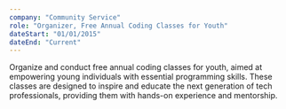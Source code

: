 ```yaml
---
company: "Community Service"
role: "Organizer, Free Annual Coding Classes for Youth"
dateStart: "01/01/2015"
dateEnd: "Current"
---
```


Organize and conduct free annual coding classes for youth, aimed at empowering young individuals with essential programming skills. These classes are designed to inspire and educate the next generation of tech professionals, providing them with hands-on experience and mentorship.


